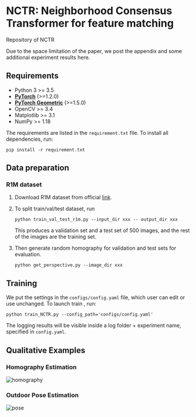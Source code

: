 # NCTR: Neighborhood Consensus Transformer for feature matching
Repository of NCTR

Due to the space limitation of the paper, we post the appendix and some additional experiment results here.

## Requirements
* Python 3 >= 3.5
* **[PyTorch](https://pytorch.org/get-started/locally/)** (>=1.2.0)
* **[PyTorch Geometric](https://github.com/rusty1s/pytorch_geometric)** (>=1.5.0)
* OpenCV >= 3.4 
* Matplotlib >= 3.1
* NumPy >= 1.18

 The requirements are listed in the `requirement.txt` file. To install all dependencies, run:
```
pip install -r requirement.txt
```

## Data preparation
### R1M dataset
1) Download R1M dataset from official [link](http://ptak.felk.cvut.cz/revisitop/revisitop1m/).
2) To split train/val/test dataset, run
    ```
    python train_val_test_r1m.py --input_dir xxx -- output_dir xxx
    ```

    This produces a validation set and a test set of 500 images, and the rest of the images are the training set.
3) Then generate random homography for validation and test sets for evaluation.
    ```
    python get_perspective.py --image_dir xxx
    ```
## Training
We put the settings in the `configs/config.yaml` file, which user can edit or use unchanged.
To launch train , run:  
```
python train_NCTR.py --config_path='configs/config.yaml'
```
The logging results will be visible inside a log folder + experiment name, specified in `config.yaml`. 

## Qualitative Examples

### Homography Estimation
![homography](imgs/homo_compare.png)

### Outdoor Pose Estimation
![pose](imgs/pose_compare.png)


